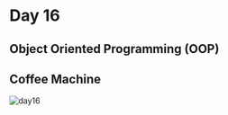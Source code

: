 # Day 16

## Object Oriented Programming (OOP)
## Coffee Machine
![day16](https://github.com/diorithaliti/Python/assets/74361197/8d6edc4e-9e68-4507-88e0-7792496942a0)

